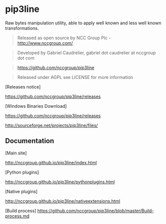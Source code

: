 pip3line
========

Raw bytes manipulation utility, able to apply well known and less well known transformations.

> Released as open source by NCC Group Plc - http://www.nccgroup.com/

> Developed by Gabriel Caudrelier, gabriel dot caudrelier at nccgroup dot com

> https://github.com/nccgroup/pip3line

> Released under AGPL see LICENSE for more information

[Releases notice]

https://github.com/nccgroup/pip3line/releases

[Windows Binaries Download]

https://github.com/nccgroup/pip3line/releases

http://sourceforge.net/projects/pip3line/files/

## Documentation

[Main site]

http://nccgroup.github.io/pip3line/index.html

[Python plugins]

http://nccgroup.github.io/pip3line/pythonplugins.html

[Native plugins]

http://nccgroup.github.io/pip3line/nativeextensions.html

[Build process]
https://github.com/nccgroup/pip3line/blob/master/Build-process.md
